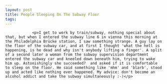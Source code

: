 ```yaml
---
layout: post
title: People Sleeping On The Subway Floor
tags:
---
```



                <p>I get to work by train/subway, nothing special about that, but when I entered the subway line 6 in vienna this morning at the Philadelphia Brücke station, I saw something strange. A guy lay on the floor of the subway car, and at first I thought 'what the hell is happening, is he dead and why isn't anybody lifting a finger'. A split of a second later a woman from the subway supervision department entered the subway car and kneeled down beneath him, trying to wake him up. Astonishingly she succeeded?  and asked if it is comfortable to sleep on the floor. He said something like 'mhm' and 'blarb', stood up and acted like nothing ever happened. My advice: don't become an alcohol addict and take the subway simultaneously :-)</p>
